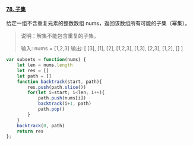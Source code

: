 #### [78. 子集](https://leetcode-cn.com/problems/subsets/)

给定一组不含重复元素的整数数组 nums，返回该数组所有可能的子集（幂集）。

> 说明：解集不能包含重复的子集。
>
> 输入: nums = [1,2,3]
> 输出:
> [
>   [3],
>   [1],
>   [2],
>   [1,2,3],
>   [1,3],
>   [2,3],
>   [1,2],
>   []
> ]



```javascript
var subsets = function(nums) {
    let len = nums.length
    let res = []
    let path = []
    function backtrack(start, path){
        res.push(path.slice())
        for(let i=start; i<len; i++){
            path.push(nums[i])
            backtrack(i+1, path)
            path.pop()
        }
    }
    backtrack(0, path)
    return res
};
```

